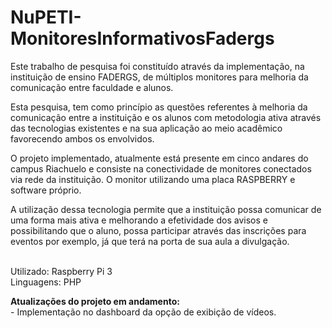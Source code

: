 # <b>NuPETI-MonitoresInformativosFadergs</b>

Este trabalho de pesquisa foi constituído através da implementação, na instituição de ensino FADERGS, de múltiplos monitores para melhoria da comunicação entre faculdade e alunos.

Esta pesquisa, tem como princípio as questões referentes à melhoria da comunicação entre a instituição e os alunos com metodologia ativa através das tecnologias existentes e na sua aplicação ao meio acadêmico favorecendo ambos os envolvidos.

O projeto implementado, atualmente está presente em cinco andares do campus Riachuelo e consiste na conectividade de monitores conectados via rede da instituição. O monitor utilizando uma placa RASPBERRY e software próprio. 

A utilização dessa tecnologia permite que a instituição possa comunicar de uma forma mais ativa e melhorando a efetividade dos avisos e possibilitando que o aluno, possa participar através das inscrições para eventos por exemplo, já que terá na porta de sua aula a divulgação.

<br>
Utilizado: Raspberry Pi 3<br>
Linguagens: PHP


<b>Atualizações do projeto em andamento:</b><br> - Implementação no dashboard da opção de exibição de vídeos.
